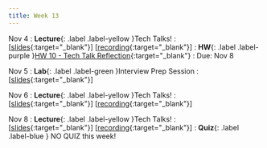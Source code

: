 ```yaml
---
title: Week 13
---
```


Nov 4
: **Lecture**{: .label .label-yellow }Tech Talks!
  :  \[[slides](https://docs.google.com/presentation/d/1lGFR0w_KZHADqEsotI0vQeUuIsjycW_8foFlE6_swVw/edit?usp=sharing){:target="_blank"}\] \[[recording](https://docs.google.com/document/d/1XIpgIwvZjG4bXGgeAcSaYmJvrVk_f1_z-sAhTgoqWdY/edit?usp=sharing){:target="_blank"}\]
: **HW**{: .label .label-purple }[HW 10 - Tech Talk Reflection](https://edstem.org/us/courses/61483/lessons/122243){:target="_blank"}
  : Due: Nov 8

Nov 5
: **Lab**{: .label .label-green }Interview Prep Session
  :  \[[slides](https://docs.google.com/presentation/d/1bI36146vj8pBSfnlMNqEc2FTZuCOgVTOAS1vfdLsD9s/edit?usp=sharing){:target="_blank"}\]


Nov 6
: **Lecture**{: .label .label-yellow }Tech Talks!
  :  \[[slides](https://docs.google.com/presentation/d/1lGFR0w_KZHADqEsotI0vQeUuIsjycW_8foFlE6_swVw/edit?usp=sharing){:target="_blank"}\] \[[recording](https://docs.google.com/document/d/1XIpgIwvZjG4bXGgeAcSaYmJvrVk_f1_z-sAhTgoqWdY/edit?usp=sharing){:target="_blank"}\]

Nov 8
: **Lecture**{: .label .label-yellow }Tech Talks!
  :  \[[slides](https://docs.google.com/presentation/d/1lGFR0w_KZHADqEsotI0vQeUuIsjycW_8foFlE6_swVw/edit?usp=sharing){:target="_blank"}\] \[[recording](https://docs.google.com/document/d/1XIpgIwvZjG4bXGgeAcSaYmJvrVk_f1_z-sAhTgoqWdY/edit?usp=sharing){:target="_blank"}\]
: **Quiz**{: .label .label-blue } NO QUIZ this week!